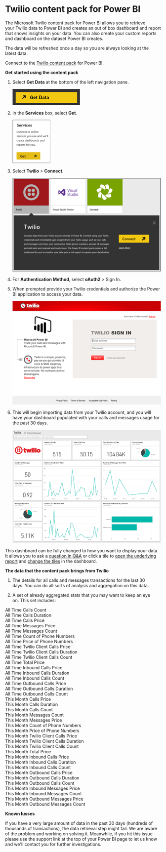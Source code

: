 ﻿<properties 
   pageTitle="Twilio content pack for Power BI"
   description="Twilio content pack for Power BI"
   services="powerbi" 
   documentationCenter="" 
   authors="mgblythe" 
   manager="mblythe" 
   editor=""
   tags=""/>
 
<tags
   ms.service="powerbi"
   ms.devlang="NA"
   ms.topic="article"
   ms.tgt_pltfrm="NA"
   ms.workload="powerbi"
   ms.date="11/06/2015"
   ms.author="yshoukry"/>
# Twilio content pack for Power BI

The Microsoft Twilio content pack for Power BI allows you to retrieve your Twilio data to Power BI and creates an out of box dashboard and report that shows insights on your data. You can also create your custom reports and dashboard on the dataset Power BI creates.

The data will be refreshed once a day so you are always looking at the latest data.

Connect to the [Twilio content pack](https://app.powerbi.com/getdata/services/twilio) for Power BI.

**Get started using the content pack** 

1.  Select **Get Data** at the bottom of the left navigation pane.

    ![](media/powerbi-content-pack-twilio/PBI_GetData.png) 

2.  In the **Services** box, select **Get**.

    ![](media/powerbi-content-pack-twilio/PBI_GetServices.png) 

3.  Select **Twilio** \> **Connect**.

    ![](media/powerbi-content-pack-twilio/PBI_TwilioConnect.png)

4.  For **Authentication Method**, select **oAuth2** \> Sign In.

5.  When prompted provide your Twilio credentials and authorize the Power BI application to access your data.

    ![](media/powerbi-content-pack-twilio/PBI_Twilio_Login.PNG)


6.  This will begin importing data from your Twilio account, and you will have your dashboard populated with your calls and messages usage for the past 30 days. 

    ![](media/powerbi-content-pack-twilio/PBI_Twilio_DB.png)

This dashboard can be fully changed to how you want to display your data. It allows you to ask a [question in ](powerbi-service-q-and-a.md)[Q&A](powerbi-service-q-and-a.md) or click a tile to [open the underlying report](powerbi-service-dashboard-tiles.md) and [c](powerbi-service-edit-a-tile-in-a-dashboard.md)[](powerbi-service-edit-a-tile-in-a-dashboard.md)[hange the tiles](powerbi-service-edit-a-tile-in-a-dashboard.md) in the dashboard. 

**The data that the content pack brings from Twilio**

1.  The details for all calls and messages transactions for the last 30 days. You can do all sorts of analysis and aggregation on this data.

2.  A set of already aggregated stats that you may want to keep an eye on. This set includes:

All Time Calls Count  
All Time Calls Duration  
All Time Calls Price  
All Time Messages Price  
All Time Messages Count  
All Time Count of Phone Numbers  
All Time Price of Phone Numbers  
All Time Twilio Client Calls Price  
All Time Twilio Client Calls Duration  
All Time Twilio Client Calls Count  
All Time Total Price  
All Time Inbound Calls Price  
All Time Inbound Calls Duration  
All Time Inbound Calls Count  
All Time Outbound Calls Price  
All Time Outbound Calls Duration  
All Time Outbound Calls Count  
This Month Calls Price  
This Month Calls Duration  
This Month Calls Count  
This Month Messages Count  
This Month Messages Price  
This Month Count of Phone Numbers  
This Month Price of Phone Numbers  
This Month Twilio Client Calls Price  
This Month Twilio Client Calls Duration  
This Month Twilio Client Calls Count  
This Month Total Price  
This Month Inbound Calls Price  
This Month Inbound Calls Duration  
This Month Inbound Calls Count  
This Month Outbound Calls Price  
This Month Outbound Calls Duration  
This Month Outbound Calls Count  
This Month Inbound Messages Price  
This Month Inbound Messages Count  
This Month Outbound Messages Price  
This Month Outbound Messages Count

**Known Iusses**

If you have a very large amount of data in the past 30 days (hundreds of thousands of transactions), the data retrieval step might fail. We are aware of the problem and working on solving it. Meanwhile, if you hit this issue please use the support link at the top of your Power BI page to let us know and we'll contact you for further investigations.

